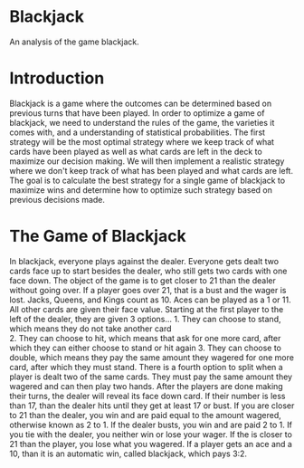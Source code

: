 # Blackjack
An analysis of the game blackjack.


# Introduction
Blackjack is a game where the outcomes can be determined based on previous turns that have been played. In order to optimize a game of blackjack, we need to understand the rules of the game, the varieties it comes with, and a understanding of statistical probabilities. The first strategy will be the most optimal strategy where we keep track of what cards have been played as well as what cards are left in the deck to maximize our decision making. We will then implement a realistic strategy where we don't keep track of what has been played and what cards are left. The goal is to calculate the best strategy for a single game of blackjack to maximize wins and determine how to optimize such strategy based on previous decisions made.


# The Game of Blackjack
In blackjack, everyone plays against the dealer. Everyone gets dealt two cards face up to start besides the dealer, who still gets two cards with one face down. The object of the game is to get closer to 21 than the dealer without going over. If a player goes over 21, that is a bust and the wager is lost. Jacks, Queens, and Kings count as 10. Aces can be played as a 1 or 11. All other cards are given their face value. Starting at the first player to the left of the dealer, they are given 3 options...
    1. They can choose to stand, which means they do not take another card  
    2. They can choose to hit, which means that ask for one more card, after which they can either choose to stand or hit again
    3. They can choose to double, which means they pay the same amount they wagered for one more card, after which they must stand.
There is a fourth option to split when a player is dealt two of the same cards. They must pay the same amount they wagered and can then play two hands. After the players are done making their turns, the dealer will reveal its face down card. If their number is less than 17, than the dealer hits until they get at least 17 or bust. If you are closer to 21 than the dealer, you win and are paid equal to the amount wagered, otherwise known as 2 to 1. If the dealer busts, you win and are paid 2 to 1. If you tie with the dealer, you neither win or lose your wager. If the is closer to 21 than the player, you lose what you wagered. If a player gets an ace and a 10, than it is an automatic win, called blackjack, which pays 3:2.